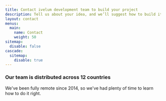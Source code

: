 ```yaml
---
title: Contact ivelum development team to build your project
description: Tell us about your idea, and we’ll suggest how to build it fast and lean. Write a message to our development team or book a call with our expert to get our pricing on project development
layout: contact
menus:
  main:
    name: Contact
    weight: 50
sitemap:
  disable: false
cascade:
  sitemap:
    disable: true
---
```


### Our team is distributed across&nbsp;12 countries

We've been fully remote since 2014, so we've had plenty of time to learn how
to do it right.
